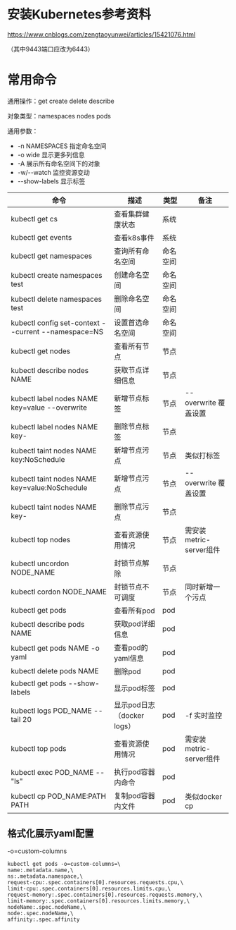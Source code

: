 # 安装Kubernetes参考资料

https://www.cnblogs.com/zengtaoyunwei/articles/15421076.html

（其中9443端口应改为6443）

# 常用命令

通用操作：get create delete describe

对象类型：namespaces nodes pods

通用参数：

* -n NAMESPACES 指定命名空间
* -o wide 显示更多列信息
* -A 展示所有命名空间下的对象
* -w/--watch 监控资源变动
* --show-labels 显示标签

| 命令                                                | 描述                       | 类型     | 备注                    |
| --------------------------------------------------- | -------------------------- | -------- | ----------------------- |
| kubectl get cs                                      | 查看集群健康状态           | 系统     |                         |
| kubectl get events                                  | 查看k8s事件                | 系统     |                         |
| kubectl get namespaces                              | 查询所有命名空间           | 命名空间 |                         |
| kubectl create namespaces test                      | 创建命名空间               | 命名空间 |                         |
| kubectl delete namespaces test                      | 删除命名空间               | 命名空间 |                         |
| kubectl config set-context --current --namespace=NS | 设置首选命名空间           | 命名空间 |                         |
| kubectl get nodes                                   | 查看所有节点               | 节点     |                         |
| kubectl describe nodes NAME                         | 获取节点详细信息           | 节点     |                         |
| kubectl label nodes NAME key=value --overwrite     | 新增节点标签               | 节点     | --overwrite 覆盖设置    |
| kubectl label nodes NAME key-                       | 删除节点标签               | 节点     |                         |
| kubectl taint nodes NAME key:NoSchedule             | 新增节点污点               | 节点     | 类似打标签              |
| kubectl taint nodes NAME key=value:NoSchedule       | 新增节点污点               | 节点     | --overwrite 覆盖设置    |
| kubectl taint nodes NAME key-                       | 删除节点污点               | 节点     |                         |
| kubectl top nodes                                   | 查看资源使用情况           | 节点     | 需安装metric-server组件 |
| kubectl uncordon NODE_NAME                          | 封锁节点解除               | 节点     |                         |
| kubectl cordon NODE_NAME                            | 封锁节点不可调度           | 节点     | 同时新增一个污点        |
| kubectl get pods                                    | 查看所有pod                | pod      |                         |
| kubectl describe pods NAME                          | 获取pod详细信息            | pod      |                         |
| kubectl get pods NAME -o yaml                       | 查看pod的yaml信息          | pod      |                         |
| kubectl delete pods NAME                            | 删除pod                    | pod      |                         |
| kubectl get pods --show-labels                      | 显示pod标签                | pod      |                         |
| kubectl logs POD_NAME --tail 20                     | 显示pod日志（docker logs） | pod      | -f 实时监控             |
| kubectl top pods                                    | 查看资源使用情况           | pod      | 需安装metric-server组件 |
| kubectl exec POD_NAME -- "ls"                       | 执行pod容器内命令          | pod      |                         |
| kubectl cp POD_NAME:PATH PATH                       | 复制pod容器内文件          | pod      | 类似docker cp           |

## 格式化展示yaml配置

-o=custom-columns

```
kubectl get pods -o=custom-columns=\
name:.metadata.name,\
ns:.metadata.namespace,\
request-cpu:.spec.containers[0].resources.requests.cpu,\
limit-cpu:.spec.containers[0].resources.limits.cpu,\
request-memory:.spec.containers[0].resources.requests.memory,\
limit-memory:.spec.containers[0].resources.limits.memory,\
nodeName:.spec.nodeName,\
node:.spec.nodeName,\
affinity:.spec.affinity
```
